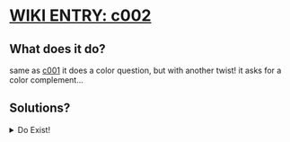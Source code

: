# [WIKI ENTRY: c002](https://wiki.hackmud.com/upgrades/locks/c002)


## What does it do?

same as [c001](./c001.md) it does a color question, but with another twist!
it asks for a color complement... 


## Solutions?

<details><summary>Do Exist!</summary>

>c002:"green", c002_complement:"red"
>c002:"lime", c002_complement:"purple"
>c002:"yellow", c002_complement:"blue"
>c002:"orange", c002_complement:"cyan"
>c002:"red", c002_complement:"green"
>c002:"purple", c002_complement:"lime"
>c002:"blue", c002_complement:"yellow"
>c002:"cyan", c002_complement:"orange"

</details>